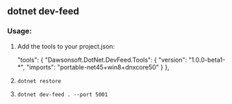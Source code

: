 ## dotnet dev-feed

### Usage:

1. Add the tools to your project.json:

    "tools": {
        "Dawsonsoft.DotNet.DevFeed.Tools": {
          "version": "1.0.0-beta1-*",
          "imports": "portable-net45+win8+dnxcore50"
        }
    },
    
2. `dotnet restore`
3. `dotnet dev-feed . --port 5001`

